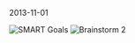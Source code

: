 2013-11-01

![SMART Goals](https://github.com/j-zhang/analyzers/blob/master/images/stat157_2013-11-02_smartgoal_MDA_skeleton.jpg)
![Brainstorm 2](https://raw.github.com/j-zhang/analyzers/master/images/stat157_2013-11-01_OH_brainstorm2.JPG)
